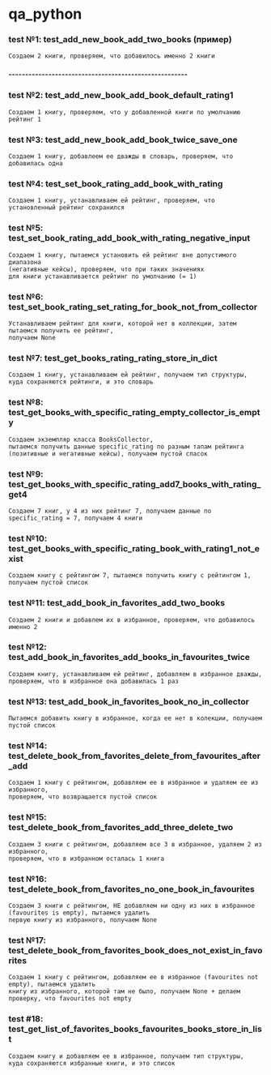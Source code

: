 # qa_python

### test №1: test_add_new_book_add_two_books (пример)
    Создаем 2 книги, проверяем, что добавилось именно 2 книги
##### ------------------------------------------------------
### test №2: test_add_new_book_add_book_default_rating1
    Создаем 1 книгу, проверяем, что у добавленной книги по умолчанию рейтинг 1

### test №3: test_add_new_book_add_book_twice_save_one
    Создаем 1 книгу, добавлеем ее дважды в словарь, проверяем, что добавилась одна

### test №4: test_set_book_rating_add_book_with_rating
    Создаем 1 книгу, устанавливаем ей рейтинг, проверяем, что установленный рейтинг сохранился
    
### test №5: test_set_book_rating_add_book_with_rating_negative_input
    Создаем 1 книгу, пытаемся установить ей рейтинг вне допустимого диапазона 
    (негативные кейсы), проверяем, что при таких значениях 
    для книги устанавливается рейтинг по умолчанию (= 1)

### test №6: test_set_book_rating_set_rating_for_book_not_from_collector
    Устанавливаем рейтинг для книги, которой нет в коллекции, затем пытаемся получить ее рейтинг,
    получаем None 

### test №7: test_get_books_rating_rating_store_in_dict
    Создаем 1 книгу, устанавливаем ей рейтинг, получаем тип структуры, 
    куда сохраняются рейтинги, и это словарь
      
### test №8: test_get_books_with_specific_rating_empty_collector_is_empty
    Cоздаем экземпляр класса BooksCollector, 
    пытаемся получить данные specific_rating по разным тапам рейтинга
    (позитивные и негативные кейсы), получаем пустой спасок

### test №9: test_get_books_with_specific_rating_add7_books_with_rating_get4
    Создаем 7 книг, у 4 из них рейтинг 7, получаем данные по specific_rating = 7, получаем 4 книги

### test №10: test_get_books_with_specific_rating_book_with_rating1_not_exist
    Создаем книгу с рейтингом 7, пытаемся получить книгу с рейтингом 1, получаем пустой список

### test №11: test_add_book_in_favorites_add_two_books
    Создаем 2 книги и добавлем их в избранное, проверяем, что добавилось именно 2

### test №12: test_add_book_in_favorites_add_books_in_favourites_twice
    Создаем книгу, устанавливаем ей рейтинг, добавляем в избранное дважды,
    проверяем, что в избранное она добавилась 1 раз

### test №13: test_add_book_in_favorites_book_no_in_collector
    Пытаемся добавить книгу в избранное, когда ее нет в колекции, получаем пустой список

### test №14: test_delete_book_from_favorites_delete_from_favourites_after_add
    Создаем 1 книгу с рейтингом, добавляем ее в избранное и удаляем ее из избранного,
    проверяем, что возвращается пустой список

### test №15: test_delete_book_from_favorites_add_three_delete_two
    Создаем 3 книги с рейтингом, добавляем все 3 в избранное, удаляем 2 из избранного,
    проверяем, что в избранном осталась 1 книга

### test №16: test_delete_book_from_favorites_no_one_book_in_favourites
    Создаем 3 книги с рейтингом, НЕ добавляем ни одну из них в избранное (favourites is empty), пытаемся удалить 
    первую книгу из избранного, получаем None

### test №17: test_delete_book_from_favorites_book_does_not_exist_in_favorites
    Создаем 1 книгу с рейтингом, добавляем ее в избранное (favourites not empty), пытаемся удалить 
    книгу из избранного, которой там не было, получаем None + делаем проверку, что favourites not empty

### test #18: test_get_list_of_favorites_books_favourites_books_store_in_list
    Создаем книгу и добавляем ее в избранное, получаем тип структуры, 
    куда сохраняются избранные книги, и это список